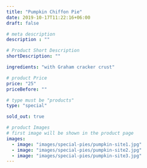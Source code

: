 ```yaml
---
title: "Pumpkin Chiffon Pie"
date: 2019-10-17T11:22:16+06:00
draft: false

# meta description
description : ""

# Product Short Description
shortDescription: ""

ingredients: "with Graham cracker crust"

# product Price
price: "25"
priceBefore: ""

# type must be "products"
type: "special"

sold_out: true

# product Images
# first image will be shown in the product page
images:
  - image: "images/special-pies/pumpkin-site1.jpg"
  - image: "images/special-pies/pumpkin-site2.jpg"
  - image: "images/special-pies/pumpkin-site3.jpg"
---
```

